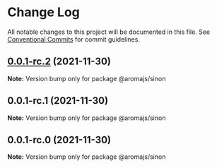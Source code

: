 # Change Log

All notable changes to this project will be documented in this file.
See [Conventional Commits](https://conventionalcommits.org) for commit guidelines.

## [0.0.1-rc.2](https://github.com/omermorad/aromajs/compare/@aromajs/sinon@0.0.1-rc.1...@aromajs/sinon@0.0.1-rc.2) (2021-11-30)

**Note:** Version bump only for package @aromajs/sinon





## 0.0.1-rc.1 (2021-11-30)

**Note:** Version bump only for package @aromajs/sinon





## 0.0.1-rc.0 (2021-11-30)

**Note:** Version bump only for package @aromajs/sinon
